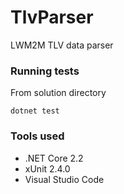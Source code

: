 # TlvParser
LWM2M TLV data parser


### Running tests
From solution directory
```
dotnet test
```

### Tools used
* .NET Core 2.2
* xUnit 2.4.0
* Visual Studio Code
